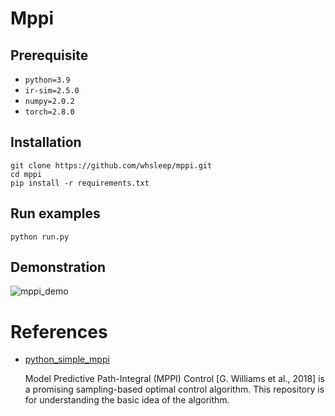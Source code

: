 # Mppi

## Prerequisite

- `python=3.9`
- `ir-sim=2.5.0`
- `numpy=2.0.2`
- `torch=2.8.0`

## Installation

```shell
git clone https://github.com/whsleep/mppi.git
cd mppi
pip install -r requirements.txt
```

## Run examples

```shell
python run.py
```

## Demonstration

![mppi_demo](./animation/animation.gif)

# References

- [python_simple_mppi](https://github.com/MizuhoAOKI/python_simple_mppi/blob/master/notebooks/mppi_pathtracking.ipynb)

  Model Predictive Path-Integral (MPPI) Control [G. Williams et al., 2018] is a promising sampling-based optimal control algorithm.
  This repository is for understanding the basic idea of the algorithm.
